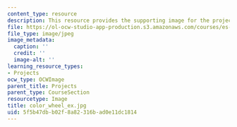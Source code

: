 ```yaml
---
content_type: resource
description: This resource provides the supporting image for the project color wheel.
file: https://ol-ocw-studio-app-production.s3.amazonaws.com/courses/es-298-art-of-color-spring-2005/5f5b47dbb02f8a82316bad0e11dc1814_color_wheel_ex.jpg
file_type: image/jpeg
image_metadata:
  caption: ''
  credit: ''
  image-alt: ''
learning_resource_types:
- Projects
ocw_type: OCWImage
parent_title: Projects
parent_type: CourseSection
resourcetype: Image
title: color_wheel_ex.jpg
uid: 5f5b47db-b02f-8a82-316b-ad0e11dc1814
---
```

